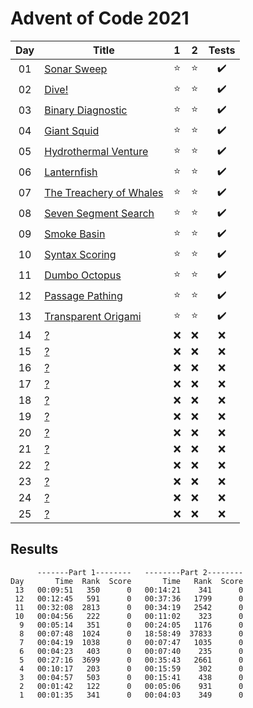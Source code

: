 # Advent of Code 2021

| Day | Title                                                          |   1    |   2    |       Tests        |
| :-: | -------------------------------------------------------------- | :----: | :----: | :----------------: |
| 01  | [Sonar Sweep](https://adventofcode.com/2021/day/1)             | :star: | :star: | :heavy_check_mark: |
| 02  | [Dive!](https://adventofcode.com/2021/day/2)                   | :star: | :star: | :heavy_check_mark: |
| 03  | [Binary Diagnostic](https://adventofcode.com/2021/day/3)       | :star: | :star: | :heavy_check_mark: |
| 04  | [Giant Squid](https://adventofcode.com/2021/day/4)             | :star: | :star: | :heavy_check_mark: |
| 05  | [Hydrothermal Venture](https://adventofcode.com/2021/day/5)    | :star: | :star: | :heavy_check_mark: |
| 06  | [Lanternfish](https://adventofcode.com/2021/day/6)             | :star: | :star: | :heavy_check_mark: |
| 07  | [The Treachery of Whales](https://adventofcode.com/2021/day/7) | :star: | :star: | :heavy_check_mark: |
| 08  | [Seven Segment Search](https://adventofcode.com/2021/day/8)    | :star: | :star: | :heavy_check_mark: |
| 09  | [Smoke Basin](https://adventofcode.com/2021/day/9)             | :star: | :star: | :heavy_check_mark: |
| 10  | [Syntax Scoring](https://adventofcode.com/2021/day/10)         | :star: | :star: | :heavy_check_mark: |
| 11  | [Dumbo Octopus](https://adventofcode.com/2021/day/11)          | :star: | :star: | :heavy_check_mark: |
| 12  | [Passage Pathing](https://adventofcode.com/2021/day/12)        | :star: | :star: | :heavy_check_mark: |
| 13  | [Transparent Origami](https://adventofcode.com/2021/day/13)    | :star: | :star: | :heavy_check_mark: |
| 14  | [?](https://adventofcode.com/2021/day/14)                      |  :x:   |  :x:   |        :x:         |
| 15  | [?](https://adventofcode.com/2021/day/15)                      |  :x:   |  :x:   |        :x:         |
| 16  | [?](https://adventofcode.com/2021/day/16)                      |  :x:   |  :x:   |        :x:         |
| 17  | [?](https://adventofcode.com/2021/day/17)                      |  :x:   |  :x:   |        :x:         |
| 18  | [?](https://adventofcode.com/2021/day/18)                      |  :x:   |  :x:   |        :x:         |
| 19  | [?](https://adventofcode.com/2021/day/19)                      |  :x:   |  :x:   |        :x:         |
| 20  | [?](https://adventofcode.com/2021/day/20)                      |  :x:   |  :x:   |        :x:         |
| 21  | [?](https://adventofcode.com/2021/day/21)                      |  :x:   |  :x:   |        :x:         |
| 22  | [?](https://adventofcode.com/2021/day/22)                      |  :x:   |  :x:   |        :x:         |
| 23  | [?](https://adventofcode.com/2021/day/23)                      |  :x:   |  :x:   |        :x:         |
| 24  | [?](https://adventofcode.com/2021/day/24)                      |  :x:   |  :x:   |        :x:         |
| 25  | [?](https://adventofcode.com/2021/day/25)                      |  :x:   |  :x:   |        :x:         |

## Results

```text
      -------Part 1--------   --------Part 2--------
Day       Time  Rank  Score       Time   Rank  Score
 13   00:09:51   350      0   00:14:21    341      0
 12   00:12:45   591      0   00:37:36   1799      0
 11   00:32:08  2813      0   00:34:19   2542      0
 10   00:04:56   222      0   00:11:02    323      0
  9   00:05:14   351      0   00:24:05   1176      0
  8   00:07:48  1024      0   18:58:49  37833      0
  7   00:04:19  1038      0   00:07:47   1035      0
  6   00:04:23   403      0   00:07:40    235      0
  5   00:27:16  3699      0   00:35:43   2661      0
  4   00:10:17   203      0   00:15:59    302      0
  3   00:04:57   503      0   00:15:41    438      0
  2   00:01:42   122      0   00:05:06    931      0
  1   00:01:35   341      0   00:04:03    349      0
```
